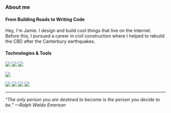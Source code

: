 <h3>About me</h3>
<h4>From Building Roads to Writing Code</h3>
<p>Hey, I'm Jamie. I design and build cool things that live on the internet. Before this, I pursued a career in civil construction where I helped to rebuild the CBD after the Canterbury earthquakes.</p>
<h4>Technologies & Tools</h4>

<a href="#"><img src="https://img.shields.io/badge/Linux-FCC624?style=for-the-badge&logo=linux&logoColor=black"/></a>
<a href="#"><img src="https://img.shields.io/badge/GNU%20Bash-4EAA25?style=for-the-badge&logo=GNU%20Bash&logoColor=white"/></a>
<a href="#"><img src="https://img.shields.io/badge/GIT-E44C30?style=for-the-badge&logo=git&logoColor=white"/></a>

<a href="#"><img src="https://img.shields.io/badge/Figma-F24E1E?style=for-the-badge&logo=figma&logoColor=white"/></a>

<a href="#"><img src="https://img.shields.io/badge/HTML5-E34F26?style=for-the-badge&logo=html5&logoColor=white"/></a>
<a href="#"><img src="https://img.shields.io/badge/CSS3-1572B6?style=for-the-badge&logo=css3&logoColor=white"/></a>
<a href="#"><img src="https://img.shields.io/badge/Sass-CC6699?style=for-the-badge&logo=sass&logoColor=white"/></a>
<a href="#"><img src="https://img.shields.io/badge/JavaScript-F7DF1E?style=for-the-badge&logo=javascript&logoColor=black"/></a>

<hr>

<i>"The only person you are destined to become is the person you decide to be." —Ralph Waldo Emerson</i>


